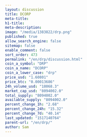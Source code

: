 ```yaml
---
layout: discussion
title: DCORP
meta-title: 
h1-title: 
meta-description: 
image: "/media/1383822/drp.png"
published: true
allow_search_engine: false
sitemap: false
enable_comment: false
sort_order: 473
permalink: "/en/drp/discussion.html"
coin_a_symbol: "DRP"
coin_a_name: "DCORP"
coin_a_lower_case: "drp"
price_usd: "1.60801"
price_btc: "0.00013686"
24h_volume_usd: "18068.3"
market_cap_usd: "8094002.0"
total_supply: "8094002.0"
available_supply: "8094002.0"
percent_change_1h: "2.68"
percent_change_24h: "15.32"
percent_change_7d: "40.14"
last_updated: "1517140764"
parent-url: "/en/drp/"
author: Sam
---
```


